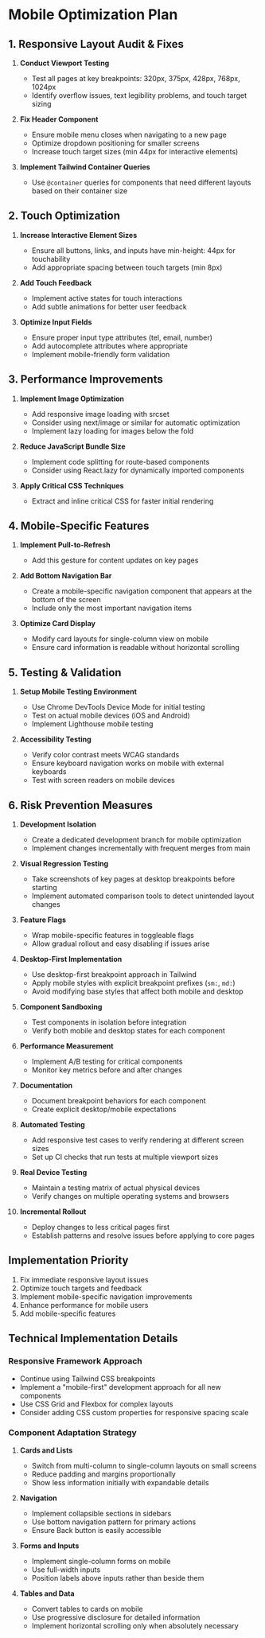# Mobile Optimization Plan

## 1. Responsive Layout Audit & Fixes

1. **Conduct Viewport Testing**
   - Test all pages at key breakpoints: 320px, 375px, 428px, 768px, 1024px
   - Identify overflow issues, text legibility problems, and touch target sizing

2. **Fix Header Component**
   - Ensure mobile menu closes when navigating to a new page
   - Optimize dropdown positioning for smaller screens
   - Increase touch target sizes (min 44px for interactive elements)

3. **Implement Tailwind Container Queries**
   - Use `@container` queries for components that need different layouts based on their container size

## 2. Touch Optimization

1. **Increase Interactive Element Sizes**
   - Ensure all buttons, links, and inputs have min-height: 44px for touchability
   - Add appropriate spacing between touch targets (min 8px)

2. **Add Touch Feedback**
   - Implement active states for touch interactions
   - Add subtle animations for better user feedback

3. **Optimize Input Fields**
   - Ensure proper input type attributes (tel, email, number)
   - Add autocomplete attributes where appropriate
   - Implement mobile-friendly form validation

## 3. Performance Improvements

1. **Implement Image Optimization**
   - Add responsive image loading with srcset
   - Consider using next/image or similar for automatic optimization
   - Implement lazy loading for images below the fold

2. **Reduce JavaScript Bundle Size**
   - Implement code splitting for route-based components
   - Consider using React.lazy for dynamically imported components

3. **Apply Critical CSS Techniques**
   - Extract and inline critical CSS for faster initial rendering

## 4. Mobile-Specific Features

1. **Implement Pull-to-Refresh**
   - Add this gesture for content updates on key pages

2. **Add Bottom Navigation Bar**
   - Create a mobile-specific navigation component that appears at the bottom of the screen
   - Include only the most important navigation items

3. **Optimize Card Display**
   - Modify card layouts for single-column view on mobile
   - Ensure card information is readable without horizontal scrolling

## 5. Testing & Validation

1. **Setup Mobile Testing Environment**
   - Use Chrome DevTools Device Mode for initial testing
   - Test on actual mobile devices (iOS and Android)
   - Implement Lighthouse mobile testing

2. **Accessibility Testing**
   - Verify color contrast meets WCAG standards
   - Ensure keyboard navigation works on mobile with external keyboards
   - Test with screen readers on mobile devices

## 6. Risk Prevention Measures

1. **Development Isolation**
   - Create a dedicated development branch for mobile optimization
   - Implement changes incrementally with frequent merges from main

2. **Visual Regression Testing**
   - Take screenshots of key pages at desktop breakpoints before starting
   - Implement automated comparison tools to detect unintended layout changes

3. **Feature Flags**
   - Wrap mobile-specific features in toggleable flags
   - Allow gradual rollout and easy disabling if issues arise

4. **Desktop-First Implementation**
   - Use desktop-first breakpoint approach in Tailwind  
   - Apply mobile styles with explicit breakpoint prefixes (`sm:`, `md:`)
   - Avoid modifying base styles that affect both mobile and desktop

5. **Component Sandboxing**
   - Test components in isolation before integration
   - Verify both mobile and desktop states for each component

6. **Performance Measurement**
   - Implement A/B testing for critical components
   - Monitor key metrics before and after changes

7. **Documentation**
   - Document breakpoint behaviors for each component
   - Create explicit desktop/mobile expectations

8. **Automated Testing**
   - Add responsive test cases to verify rendering at different screen sizes
   - Set up CI checks that run tests at multiple viewport sizes

9. **Real Device Testing**
   - Maintain a testing matrix of actual physical devices
   - Verify changes on multiple operating systems and browsers

10. **Incremental Rollout**
    - Deploy changes to less critical pages first
    - Establish patterns and resolve issues before applying to core pages

## Implementation Priority

1. Fix immediate responsive layout issues
2. Optimize touch targets and feedback
3. Implement mobile-specific navigation improvements
4. Enhance performance for mobile users
5. Add mobile-specific features

## Technical Implementation Details

### Responsive Framework Approach

- Continue using Tailwind CSS breakpoints
- Implement a "mobile-first" development approach for all new components
- Use CSS Grid and Flexbox for complex layouts
- Consider adding CSS custom properties for responsive spacing scale

### Component Adaptation Strategy

1. **Cards and Lists**
   - Switch from multi-column to single-column layouts on small screens
   - Reduce padding and margins proportionally
   - Show less information initially with expandable details

2. **Navigation**
   - Implement collapsible sections in sidebars
   - Use bottom navigation pattern for primary actions
   - Ensure Back button is easily accessible

3. **Forms and Inputs**
   - Implement single-column forms on mobile
   - Use full-width inputs
   - Position labels above inputs rather than beside them

4. **Tables and Data**
   - Convert tables to cards on mobile
   - Use progressive disclosure for detailed information
   - Implement horizontal scrolling only when absolutely necessary 